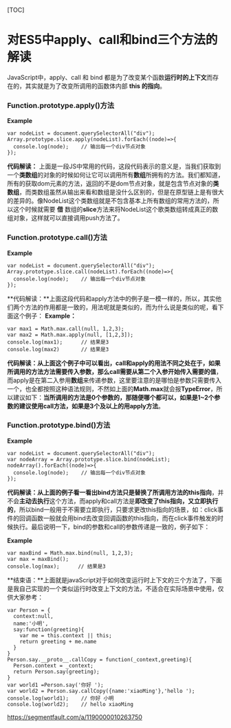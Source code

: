 [TOC]



# 对ES5中apply、call和bind三个方法的解读

JavaScript中，apply、call 和 bind 都是为了改变某个函数**运行时的上下文**而存在的，其实就是为了改变所调用的函数体内部 **this 的指向**。

### Function.prototype.apply()方法

**Example**

```
var nodeList = document.querySelectorAll("div");
Array.prototype.slice.apply(nodeList).forEach((node)=>{
  console.log(node);    // 输出每一个div节点对象
});
```

**代码解读：**
上面是一段JS中常用的代码，这段代码表示的意义是，当我们获取到一个**类数组**的对象的时候如何让它可以调用所有**数组**所拥有的方法。我们都知道，所有的获取dom元素的方法，返回的不是dom节点对象，就是包含节点对象的**类数组**，而类数组虽然从输出来看和数组是没什么区别的，但是在原型链上是有很大的差异的。像NodeList这个类数组就是不包含基本上所有数组的常用方法的，所以这个时候就需要 **借** 数组的**slice**方法来将NodeList这个歌类数组转成真正的数组对象，这样就可以直接调用push方法了。

### Function.prototype.call()方法

**Example**

```
var nodeList = document.querySelectorAll("div");
Array.prototype.slice.call(nodeList).forEach((node)=>{
  console.log(node);    // 输出每一个div节点对象
});
```

**代码解读：**上面这段代码和apply方法中的例子是一模一样的，所以，其实他们两个方法的作用都是一致的，用法呢就是类似的，而为什么说是类似的呢，看下面这个例子：
**Example：**

```
var max1 = Math.max.call(null, 1,2,3); 
var max2 = Math.max.apply(null, [1,2,3]);
console.log(max1);      // 结果是3
console.log(max2)       // 结果是3
```

**代码解读：**从上面这个例子中可以看出，call和apply的用法不同之处在于，如果所调用的方法方法需要传入参数，那么call需要从第二个入参开始传入需要的**值**，而apply是在第二入参用**数组**来传递参数，这里要注意的是哪怕是参数只需要传入一个，也全都按照这种语法规则，不然如上面的**Math.max**就会报**TypeError**，所以建议如下：**当所调用的方法是0个参数的，那随便哪个都可以，如果是1~2个参数的建议使用call方法，如果是3个及以上的用apply方法**。

### Function.prototype.bind()方法

**Example**

```
var nodeList = document.querySelectorAll("div");
var nodeArray = Array.prototype.slice.bind(nodeList);
nodeArray().forEach((node)=>{
  console.log(node);    // 输出每一个div节点对象
});
```

**代码解读：**从上面的例子看一看出bind方法只是**替换了所调用方法的this指向**，并不会**主动去执行**这个方法，而apply和call方法是**即改变了this指向，又立即执行的**，所以bind一般用于不需要立即执行，只要求更改this指向的场景，如：click事件的回调函数一般就会用bind去改变回调函数的this指向，而在click事件触发的时候执行。最后说明一下，bind的参数和call的参数传递是一致的，例子如下：

**Example**

```
var maxBind = Math.max.bind(null, 1,2,3); 
var max = maxBind();
console.log(max);      // 结果是3
```

**结束语：**上面就是javaScript对于如何改变运行时上下文的三个方法了，下面是我自己实现的一个类似运行时改变上下文的方法，不适合在实际场景中使用，仅供大家参考：

```
var Person = {
  context:null,
  name:'小明',
  say:function(greeting){
    var me = this.context || this;
    return greeting + me.name
  }
}
Person.say.__proto__.callCopy = function(_context,greeting){
  Person.context = _context;
  return Person.say(greeting);
}
var world1 =Person.say('你好 ');
var world2 = Person.say.callCopy({name:'xiaoMing'},'hello ');
console.log(world1);    // 你好 小明  
console.log(world2);    // hello xiaoMing
```





https://segmentfault.com/a/1190000010263750